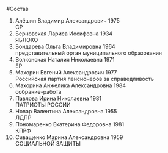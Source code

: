 #Состав
1. Алёшин Владимир Александрович 1975   
    СР
2. Берновская Лариса Иосифовна 1934   
    ЯБЛОКО
3. Бондарева Ольга Владимировна 1964   
    представительный орган муниципального образования
4. Волконская Наталия Николаевна 1971   
    ЕР
5. Махорин Евгений Александрович 1977   
    Российская партия пенсионеров за справедливость
6. Махорина Анжелика Александровна 1984   
    собрание-работа
7. Павлова Ирина Николаевна 1981   
    ПАТРИОТЫ РОССИИ
8. Новар Валентина Александровна 1955   
    ЛДПР
9. Пономаренко Екатерина Федоровна 1981   
    КПРФ
10. Сиващенко Марина Александровна 1959   
    СОЦИАЛЬНОЙ ЗАЩИТЫ
